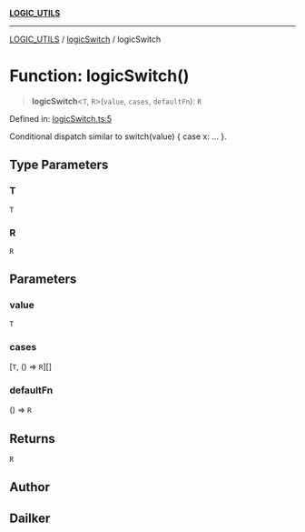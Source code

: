 [**LOGIC_UTILS**](../../README.md)

***

[LOGIC_UTILS](../../README.md) / [logicSwitch](../README.md) / logicSwitch

# Function: logicSwitch()

> **logicSwitch**\<`T`, `R`\>(`value`, `cases`, `defaultFn`): `R`

Defined in: [logicSwitch.ts:5](https://github.com/dailker/everyutil/blob/9ec04d41a381dab61073bf86e9abc70eaf55066d/src/logic/logicSwitch.ts#L5)

Conditional dispatch similar to switch(value) { case x: ... }.

## Type Parameters

### T

`T`

### R

`R`

## Parameters

### value

`T`

### cases

\[`T`, () => `R`\][]

### defaultFn

() => `R`

## Returns

`R`

## Author

## Dailker
